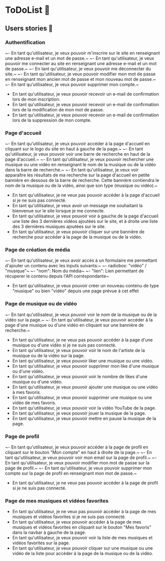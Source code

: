 # ToDoList 📼

## Users stories 📝

### Authentification

~- En tant qu'utilisateur, je veux pouvoir m'inscrire sur le site en renseignant une adresse e-mail et un mot de passe.~
~- En tant qu'utilisateur, je veux pouvoir me connecter au site en renseignant une adresse e-mail et un mot de passe.~
~- En tant qu'utilisateur, je veux pouvoir me déconnecter du site.~
~- En tant qu'utilisateur, je veux pouvoir modifier mon mot de passe en renseignant mon ancien mot de passe et mon nouveau mot de passe.~
~- En tant qu'utilisateur, je veux pouvoir supprimer mon compte.~
- En tant qu'utilisateur, je veux pouvoir recevoir un e-mail de confirmation lors de mon inscription.
- En tant qu'utilisateur, je veux pouvoir recevoir un e-mail de confirmation lors de la modification de mon mot de passe.
- En tant qu'utilisateur, je veux pouvoir recevoir un e-mail de confirmation lors de la suppression de mon compte.

### Page d'accueil
~- En tant qu'utilisateur, je veux pouvoir accéder à la page d'accueil en cliquant sur le logo du site en haut à gauche de la page.~
~- En tant qu'utilisateur, je veux pouvoir voir une barre de recherche en haut de la page d'accueil.~
~- En tant qu'utilisateur, je veux pouvoir rechercher une musique ou une vidéo en renseignant le nom de la musique ou de la vidéo dans la barre de recherche.~
~- En tant qu'utilisateur, je veux voir apparaître les résultats de ma recherche sur la page d'accueil en petite bannière en dessous de la barre de recherche. Cette bannière contiendra le nom de la musique ou de la vidéo, ainsi que son type (musique ou vidéo).~
- En tant qu'utilisateur, je ne veux pas pouvoir accéder à la page d'accueil si je ne suis pas connecté.
- En tant qu'utilisateur, je veux avoir un message me souhaitant la bienvenue sur le site lorsque je me connecte.
- En tant qu'utilisateur, je veux pouvoir voir à gauche de la page d'accueil une liste des 3 dernières vidéos ajoutées sur le site, et à droite une liste des 3 dernières musiques ajoutées sur le site.
- En tant qu'utilisateur, je veux pouvoir cliquer sur une bannière de recherche pour accéder à la page de la musique ou de la vidéo.

### Page de création de média
~- En tant qu'utilisateur, je veux avoir accès à un formulaire me permettant d'ajouter un contenu avec les inputs suivants:~
  ~- radiobox: "vidéo" / "musique"~
  ~- "nom": Nom du média~
  ~- "lien": Lien permettant de récuperer le contenu depuis l'API corréspondante~
- En tant qu'utilisateur, je veux pouvoir créer un nouveau contenu de type "musique" ou bien "vidéo" depuis une page prévue à cet effet
### Page de musique ou de vidéo
~- En tant qu'utilisateur, je veux pouvoir voir le nom de la musique ou de la vidéo sur la page.~
~- En tant qu'utilisateur, je veux pouvoir accéder à la page d'une musique ou d'une vidéo en cliquant sur une bannière de recherche.~
- En tant qu'utilisateur, je ne veux pas pouvoir accéder à la page d'une musique ou d'une vidéo si je ne suis pas connecté.
- En tant qu'utilisateur, je veux pouvoir voir le nom de l'artiste de la musique ou de la vidéo sur la page.
- En tant qu'utilisateur, je veux pouvoir liker une musique ou une vidéo.
- En tant qu'utilisateur, je veux pouvoir supprimer mon like d'une musique ou d'une vidéo.
- En tant qu'utilisateur, je veux pouvoir voir le nombre de likes d'une musique ou d'une vidéo.
- En tant qu'utilisateur, je veux pouvoir ajouter une musique ou une vidéo à mes favoris.
- En tant qu'utilisateur, je veux pouvoir supprimer une musique ou une vidéo de mes favoris.
- En tant qu'utilisateur, je veux pouvoir voir la vidéo YouTube de la page.
- En tant qu'utilisateur, je veux pouvoir jouer la musique de la page.
- En tant qu'utilisateur, je veux pouvoir mettre en pause la musique de la page.

### Page de profil
~- En tant qu'utilisateur, je veux pouvoir accéder à la page de profil en cliquant sur le bouton "Mon compte" en haut à droite de la page.~
~- En tant qu'utilisateur, je veux pouvoir voir mon email sur la page de profil.~
~- En tant qu'utilisateur, je veux pouvoir modifier mon mot de passe sur la page de profil.~
~- En tant qu'utilisateur, je veux pouvoir supprimer mon compte sur la page de profil en renseignant mon mot de passe.~
- En tant qu'utilisateur, je ne veux pas pouvoir accéder à la page de profil si je ne suis pas connecté.

### Page de mes musiques et vidéos favorites
- En tant qu'utilisateur, je ne veux pas pouvoir accéder à la page de mes musiques et vidéos favorites si je ne suis pas connecté.
- En tant qu'utilisateur, je veux pouvoir accéder à la page de mes musiques et vidéos favorites en cliquant sur le bouton "Mes favoris" dans la navbar à gauche de la page.
- En tant qu'utilisateur, je veux pouvoir voir la liste de mes musiques et vidéos favorites sur la page.
- En tant qu'utilisateur, je veux pouvoir cliquer sur une musique ou une vidéo de la liste pour accéder à la page de la musique ou de la vidéo.